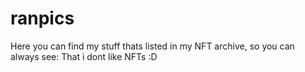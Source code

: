 # ranpics
Here you can find my stuff thats listed in my NFT archive, so you can always see:
That i dont like NFTs :D
